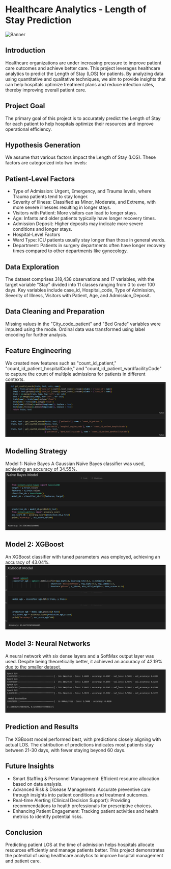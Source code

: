# Healthcare Analytics - Length of Stay Prediction
![Banner](https://github.com/Jangs13/Healthcare-Analytics---Length-of-Stay-Prediction/blob/master/images/proj4.jpeg)
## Introduction
Healthcare organizations are under increasing pressure to improve patient care outcomes and achieve better care. This project leverages healthcare analytics to predict the Length of Stay (LOS) for patients. By analyzing data using quantitative and qualitative techniques, we aim to provide insights that can help hospitals optimize treatment plans and reduce infection rates, thereby improving overall patient care.

## Project Goal
The primary goal of this project is to accurately predict the Length of Stay for each patient to help hospitals optimize their resources and improve operational efficiency.

## Hypothesis Generation
We assume that various factors impact the Length of Stay (LOS). These factors are categorized into two levels:

## Patient-Level Factors
- Type of Admission: Urgent, Emergency, and Trauma levels, where Trauma patients tend to stay longer.
- Severity of Illness: Classified as Minor, Moderate, and Extreme, with more severe illnesses resulting in longer stays.
- Visitors with Patient: More visitors can lead to longer stays.
- Age: Infants and older patients typically have longer recovery times.
- Admission Deposit: Higher deposits may indicate more severe conditions and longer stays.
- Hospital-Level Factors
- Ward Type: ICU patients usually stay longer than those in general wards.
- Department: Patients in surgery departments often have longer recovery times compared to other departments like gynecology.

## Data Exploration
The dataset comprises 318,438 observations and 17 variables, with the target variable "Stay" divided into 11 classes ranging from 0 to over 100 days. Key variables include case_id, Hospital_code, Type of Admission, Severity of Illness, Visitors with Patient, Age, and Admission_Deposit.

## Data Cleaning and Preparation
Missing values in the "City_code_patient" and "Bed Grade" variables were imputed using the mode. Ordinal data was transformed using label encoding for further analysis.

## Feature Engineering
We created new features such as "count_id_patient," "count_id_patient_hospitalCode," and "count_id_patient_wardfacilityCode" to capture the count of multiple admissions for patients in different contexts.
![Feature Eng](https://github.com/Jangs13/Healthcare-Analytics---Length-of-Stay-Prediction/blob/master/images/Feature%20Eng.png)
## Modelling Strategy
Model 1: Naïve Bayes
A Gaussian Naïve Bayes classifier was used, achieving an accuracy of 34.55%.
![Naive bayes](https://github.com/Jangs13/Healthcare-Analytics---Length-of-Stay-Prediction/blob/master/images/naive%20bayes.png)

## Model 2: XGBoost
An XGBoost classifier with tuned parameters was employed, achieving an accuracy of 43.04%.
![XGBoost](https://github.com/Jangs13/Healthcare-Analytics---Length-of-Stay-Prediction/blob/master/images/XGboost.png)

## Model 3: Neural Networks
A neural network with six dense layers and a SoftMax output layer was used. Despite being theoretically better, it achieved an accuracy of 42.19% due to the smaller dataset.
![Neural Network](https://github.com/Jangs13/Healthcare-Analytics---Length-of-Stay-Prediction/blob/master/images/Neural%20Network.png)

## Prediction and Results
The XGBoost model performed best, with predictions closely aligning with actual LOS. The distribution of predictions indicates most patients stay between 21-30 days, with fewer staying beyond 60 days.

## Future Insights
- Smart Staffing & Personnel Management: Efficient resource allocation based on data analysis.
- Advanced Risk & Disease Management: Accurate preventive care through insights into patient conditions and treatment outcomes.
- Real-time Alerting (Clinical Decision Support): Providing recommendations to health professionals for prescriptive choices.
- Enhancing Patient Engagement: Tracking patient activities and health metrics to identify potential risks.

## Conclusion
Predicting patient LOS at the time of admission helps hospitals allocate resources efficiently and manage patients better. This project demonstrates the potential of using healthcare analytics to improve hospital management and patient care.
